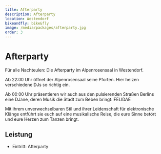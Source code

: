 ```yaml
---
title: Afterparty
description: Afterparty
location: Westendorf
bikeandfly: bike&fly
image: /media/packages/afterparty.jpg
order: 3
---
```


# Afterparty

Für alle Nachteulen: Die Afterparty im Alpenrosensaal in Westendorf. 

Ab 22:00 Uhr öffnet der Alpenrosensaal seine Pforten. Hier heizen verschiedene DJs so richtig ein. 

Ab 00:00 Uhr präsentieren wir auch aus den pulsierenden Straßen Berlins eine DJane, deren Musik die Stadt zum Beben bringt: FELIDAE

Mit ihrem unverwechselbaren Stil und ihrer Leidenschaft für elektronische Klänge entführt sie euch auf eine musikalische Reise, die eure Sinne betört und eure Herzen zum Tanzen bringt.


## Leistung

- Eintritt: Afterparty

<ContentImageGallery path="/media/packages/gallerie/"/>
